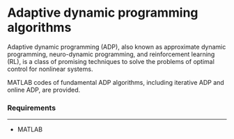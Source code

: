 # Adaptive dynamic programming algorithms

Adaptive dynamic programming (ADP), also known as approximate dynamic programming, neuro-dynamic programming, and reinforcement learning (RL), is a class of promising techniques to solve the problems of optimal control for nonlinear systems.

 MATLAB codes of fundamental ADP algorithms, including iterative ADP and online ADP, are provided. 
<br/>

### Requirements
********
- MATLAB
